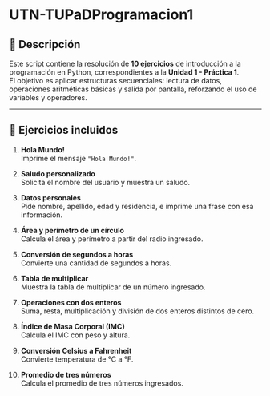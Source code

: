 # UTN-TUPaDProgramacion1

## 📌 Descripción

Este script contiene la resolución de **10 ejercicios** de introducción a la programación en Python, correspondientes a la **Unidad 1 - Práctica 1**.  
El objetivo es aplicar estructuras secuenciales: lectura de datos, operaciones aritméticas básicas y salida por pantalla, reforzando el uso de variables y operadores.

---

## 📂 Ejercicios incluidos

1. **Hola Mundo!**  
   Imprime el mensaje `"Hola Mundo!"`.

2. **Saludo personalizado**  
   Solicita el nombre del usuario y muestra un saludo.

3. **Datos personales**  
   Pide nombre, apellido, edad y residencia, e imprime una frase con esa información.

4. **Área y perímetro de un círculo**  
   Calcula el área y perímetro a partir del radio ingresado.

5. **Conversión de segundos a horas**  
   Convierte una cantidad de segundos a horas.

6. **Tabla de multiplicar**  
   Muestra la tabla de multiplicar de un número ingresado.

7. **Operaciones con dos enteros**  
   Suma, resta, multiplicación y división de dos enteros distintos de cero.

8. **Índice de Masa Corporal (IMC)**  
   Calcula el IMC con peso y altura.

9. **Conversión Celsius a Fahrenheit**  
   Convierte temperatura de °C a °F.

10. **Promedio de tres números**  
    Calcula el promedio de tres números ingresados.

